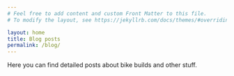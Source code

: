 ```yaml
---
# Feel free to add content and custom Front Matter to this file.
# To modify the layout, see https://jekyllrb.com/docs/themes/#overriding-theme-defaults

layout: home
title: Blog posts
permalink: /blog/
---
```


Here you can find detailed posts about bike builds and other stuff.
